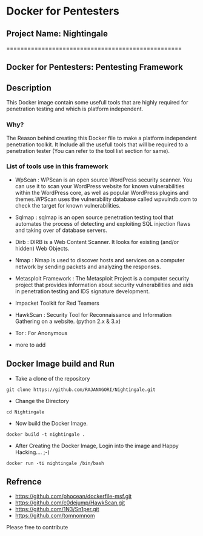 # Docker for Pentesters
## Project Name: Nightingale
==================================================
## Docker for Pentesters: Pentesting Framework 

## Description
This Docker image contain some usefull tools that are highly required for penetration testing and which is platform independent.

### Why? 
The Reason behind creating this Docker file to make a platform independent penetration toolkit. It Include all the usefull tools that will be required to a penetration tester
(You can refer to the tool list section for same).

### List of tools use in this framework
- WpScan : WPScan is an open source WordPress security scanner. You can use it to scan your WordPress website for known vulnerabilities within the WordPress core, as well as popular WordPress plugins and themes.WPScan uses the vulnerability database called wpvulndb.com to check the target for known vulnerabilities.

- Sqlmap : sqlmap is an open source penetration testing tool that automates the process of detecting and exploiting SQL injection flaws and taking over of database servers. 

- Dirb : DIRB is a Web Content Scanner. It looks for existing (and/or hidden) Web Objects.

- Nmap : Nmap is used to discover hosts and services on a computer network by sending packets and analyzing the responses.

- Metasploit Framework : The Metasploit Project is a computer security project that provides information about security vulnerabilities and aids in penetration testing and IDS signature development. 

- Impacket Toolkit for Red Teamers

- HawkScan : Security Tool for Reconnaissance and Information Gathering on a website. (python 2.x & 3.x)

- Tor : For Anonymous 

- more to add

## Docker Image build and Run 
- Take a clone of the repository
```
git clone https://github.com/RAJANAGORI/Nightingale.git
```
- Change the Directory
```
cd Nightingale
```
- Now build the Docker Image.
```
docker build -t nightingale .
```
- After Creating the Docker Image, Login into the image and Happy Hacking.... ;-)
```
docker run -ti nightingale /bin/bash
```
## Refrence 
- https://github.com/phocean/dockerfile-msf.git
- https://github.com/c0dejump/HawkScan.git
- https://github.com/1N3/Sn1per.git
- https://github.com/tomnomnom



Please free to contribute 
